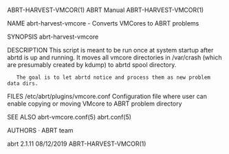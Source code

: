 ABRT-HARVEST-VMCOR(1)                                                                            ABRT Manual                                                                            ABRT-HARVEST-VMCOR(1)



NAME
       abrt-harvest-vmcore - Converts VMCores to ABRT problems

SYNOPSIS
       abrt-harvest-vmcore

DESCRIPTION
       This script is meant to be run once at system startup after abrtd is up and running. It moves all vmcore directories in /var/crash (which are presumably created by kdump) to abrtd spool directory.

       The goal is to let abrtd notice and process them as new problem data dirs.

FILES
       /etc/abrt/plugins/vmcore.conf
           Configuration file where user can enable copying or moving VMcore to ABRT problem directory

SEE ALSO
       abrt-vmcore.conf(5) abrt.conf(5)

AUTHORS
       ·   ABRT team



abrt 2.1.11                                                                                       08/12/2019                                                                            ABRT-HARVEST-VMCOR(1)
